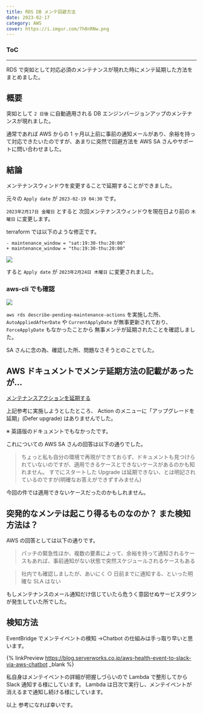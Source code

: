 ```yaml
---
title: RDS DB メンテ回避方法
date: 2023-02-17
category: AWS
cover: https://i.imgur.com/7h0nRNw.png
---
```


<div class="toc">
<div class="toc-content">
<h3 class="menu-label">ToC</h3>
<!-- toc -->
</div>
</div>

---

RDS で突如として対応必須のメンテナンスが現れた時にメンテ延期した方法をまとめました。

<!-- more -->

## 概要

突如として `2 日後` に自動適用される DB エンジンバージョンアップのメンテナンスが現れました。

通常であれば AWS からの 1 ヶ月以上前に事前の通知メールがあり、余裕を持って対応できたいたのですが、あまりに突然で回避方法を AWS SA さんやサポートに問い合わせました。

## 結論

メンテナンスウィンドウを変更することで延期することができました。

元々の `Apply date` が `2023-02-19 04:30` です。

`2023年2月17日 金曜日` とすると
次回メンテナンスウィンドウを現在日より前の `木曜日` に変更します。

terraform では以下のような修正です。

```
- maintenance_window = "sat:19:30-thu:20:00"
+ maintenance_window = "thu:19:30-thu:20:00"
```

![](https://i.imgur.com/8kiXsyT.png)

すると `Apply date` が `2023年2月24日 木曜日` に変更されました。

### aws-cli でも確認

![](https://i.imgur.com/IXctjg7.png)

`aws rds describe-pending-maintenance-actions` を実施した所、
`AutoAppliedAfterDate` や `CurrentApplyDate` が無事更新されており、
`ForceApplyDate` もなかったことから
無事メンテが延期されたことを確認しました。

SA さんに念の為、確認した所、問題なさそうとのことでした。

## AWS ドキュメントでメンテ延期方法の記載があったが...

[メンテナンスアクションを延期する](https://aws.amazon.com/jp/premiumsupport/knowledge-center/rds-maintenance-window/#Defer_maintenance_actions)

上記参考に実施しようとしたところ、 Action のメニューに「アップグレードを延期」(Defer upgrade) はありませんでした。

※ 英語版のドキュメントでもなかったです。

これについての AWS SA さんの回答は以下の通りでした。

> ちょっと私も自分の環境で再現ができておらず、ドキュメントも見つけられていないのですが、適用できるケースとできないケースがあるのかも知れません。
> すでにスタートした Upgrade は延期できない、とは明記されているのですが(明確なお答えができずすみません)

今回の件では適用できないケースだったのかもしれません。

## 突発的なメンテは起こり得るものなのか？ また検知方法は？

AWS の回答としては以下の通りです。

> パッチの緊急性ほか、複数の要素によって、余裕を持って通知されるケースもあれば、事前通知がない状態で突然スケジュールされるケースもある

> 社内でも確認しましたが、あいにく ○ 日前までに通知する、といった明確な SLA はない

もしメンテナンスのメール通知だけ信じていたら危うく意図せぬサービスダウンが発生していた所でした。

## 検知方法

EventBridge でメンテイベントの検知 →Chatbot の仕組みは手っ取り早いと思います。

{% linkPreview https://blog.serverworks.co.jp/aws-health-event-to-slack-via-aws-chatbot _blank %}

私自身はメンテイベントの詳細が把握しづらいので Lambda で整形してから Slack 通知する様にしています。
Lambda は日次で実行し、メンテイベントが消えるまで通知し続ける様にしています。

以上
参考になれば幸いです。
